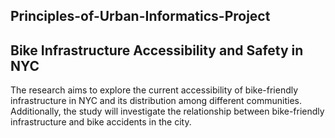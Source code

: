 ## Principles-of-Urban-Informatics-Project

## Bike Infrastructure Accessibility and Safety in NYC

The research aims to explore the current accessibility of bike-friendly infrastructure in NYC and its distribution among different communities. Additionally, the study will investigate the relationship between bike-friendly infrastructure and bike accidents in the city.

